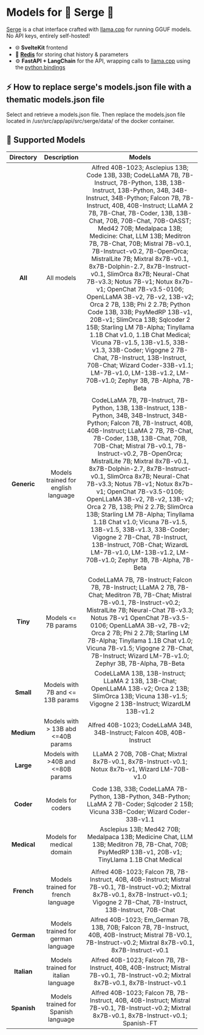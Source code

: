 # Models for 🦙 Serge 🦙

[Serge](https://github.com/serge-chat/serge) is a chat interface crafted with [llama.cpp](https://github.com/ggerganov/llama.cpp) for running GGUF models. No API keys, entirely self-hosted!

- 🌐 **SvelteKit** frontend
- 💾 **[Redis](https://github.com/redis/redis)** for storing chat history & parameters
- ⚙️ **FastAPI + LangChain** for the API, wrapping calls to [llama.cpp](https://github.com/ggerganov/llama.cpp) using the [python bindings](https://github.com/abetlen/llama-cpp-python)

## ⚡️ How to replace serge's models.json file with a thematic models.json file

Select and retrieve a models.json file.
Then replace the models.json file located in /usr/src/app/api/src/serge/data/ of the docker container.

## 🧠 Supported Models

| Directory    | Description    | Models    |
|:------------:|:--------------------------------:|:---------:|
| **All** | All models | Alfred 40B-1023; Asclepius 13B; Code 13B, 33B; CodeLLaMA 7B, 7B-Instruct, 7B-Python, 13B, 13B-Instruct, 13B-Python, 34B, 34B-Instruct, 34B-Python; Falcon 7B, 7B-Instruct, 40B, 40B-Instruct; LLaMA 2 7B, 7B-Chat, 7B-Coder, 13B, 13B-Chat, 70B, 70B-Chat, 70B-OASST; Med42  70B; Medalpaca 13B; Medicine: Chat, LLM 13B; Meditron 7B, 7B-Chat, 70B; Mistral 7B-v0.1, 7B-Instruct-v0.2, 7B-OpenOrca; MistralLite 7B; Mixtral 8x7B-v0.1, 8x7B-Dolphin-2.7, 8x7B-Instruct-v0.1, SlimOrca 8x7B; Neural-Chat 7B-v3.3; Notus 7B-v1; Notux 8x7b-v1; OpenChat 7B-v3.5-0106; OpenLLaMA 3B-v2, 7B-v2, 13B-v2; Orca 2 7B, 13B; Phi 2 2.7B; Python Code 13B, 33B; PsyMedRP 13B-v1, 20B-v1; SlimOrca 13B; Sqlcoder 2 15B; Starling LM 7B-Alpha; Tinyllama 1.1B Chat v1.0, 1.1B Chat Medical; Vicuna 7B-v1.5, 13B-v1.5, 33B-v1.3, 33B-Coder; Vigogne 2 7B-Chat, 7B-Instruct, 13B-Instruct, 70B-Chat; Wizard Coder-33B-v1.1; LM-7B-v1.0, LM-13B-v1.2, LM-70B-v1.0; Zephyr 3B, 7B-Alpha, 7B-Beta |
|              |                                  |           |
| **Generic** | Models trained for english language | CodeLLaMA 7B, 7B-Instruct, 7B-Python, 13B, 13B-Instruct, 13B-Python, 34B, 34B-Instruct, 34B-Python; Falcon 7B, 7B-Instruct, 40B, 40B-Instruct; LLaMA 2 7B, 7B-Chat, 7B-Coder, 13B, 13B-Chat, 70B, 70B-Chat; Mistral 7B-v0.1, 7B-Instruct-v0.2, 7B-OpenOrca; MistralLite 7B; Mixtral 8x7B-v0.1, 8x7B-Dolphin-2.7, 8x7B-Instruct-v0.1, SlimOrca 8x7B; Neural-Chat 7B-v3.3; Notus 7B-v1; Notux 8x7b-v1; OpenChat 7B-v3.5-0106; OpenLLaMA 3B-v2, 7B-v2, 13B-v2; Orca 2 7B, 13B; Phi 2 2.7B; SlimOrca 13B; Starling LM 7B-Alpha; Tinyllama 1.1B Chat v1.0; Vicuna 7B-v1.5, 13B-v1.5, 33B-v1.3, 33B-Coder; Vigogne 2 7B-Chat, 7B-Instruct, 13B-Instruct, 70B-Chat; WizardL LM-7B-v1.0, LM-13B-v1.2, LM-70B-v1.0; Zephyr 3B, 7B-Alpha, 7B-Beta |
|              |                                  |           |
| **Tiny** | Models <= 7B params | CodeLLaMA 7B, 7B-Instruct; Falcon 7B, 7B-Instruct; LLaMA 2 7B, 7B-Chat; Meditron 7B, 7B-Chat; Mistral 7B-v0.1, 7B-Instruct-v0.2; MistralLite 7B; Neural-Chat 7B-v3.3; Notus 7B-v1 OpenChat 7B-v3.5-0106; OpenLLaMA 3B-v2, 7B-v2; Orca 2 7B; Phi 2 2.7B; Starling LM 7B-Alpha; Tinyllama 1.1B Chat v1.0; Vicuna 7B-v1.5; Vigogne 2 7B-Chat, 7B-Instruct; Wizard LM-7B-v1.0; Zephyr 3B, 7B-Alpha, 7B-Beta |
| **Small** | Models with 7B and <= 13B params | CodeLLaMA 13B, 13B-Instruct; LLaMA 2 13B, 13B-Chat; OpenLLaMA 13B-v2; Orca 2 13B; SlimOrca 13B; Vicuna 13B-v1.5; Vigogne 2 13B-Instruct; WizardLM 13B-v1.2 |
| **Medium** | Models with > 13B abd <=40B params | Alfred 40B-1023; CodeLLaMA 34B, 34B-Instruct; Falcon 40B, 40B-Instruct |
| **Large** | Models with >40B and <=80B params | LLaMA 2 70B, 70B-Chat; Mixtral 8x7B-v0.1, 8x7B-Instruct-v0.1; Notux 8x7b-v1, Wizard LM-70B-v1.0 |  
|              |                                  |           |  
| **Coder** | Models for coders | Code 13B, 33B; CodeLLaMA 7B-Python, 13B-Python, 34B-Python; LLaMA 2 7B-Coder; Sqlcoder 2 15B; Vicuna 33B-Coder; Wizard Coder-33B-v1.1 |
| **Medical** | Models for medical domain | Asclepius 13B; Med42 70B; Medalpaca 13B; Medicine Chat, LLM 13B; Meditron 7B, 7B-Chat, 70B; PsyMedRP 13B-v1, 20B-v1; TinyLlama 1.1B Chat Medical |
|              |                                  |           |
| **French** | Models trained for french language | Alfred 40B-1023; Falcon 7B, 7B-Instruct, 40B, 40B-Instruct; Mistral 7B-v0.1, 7B-Instruct-v0.2; Mixtral 8x7B-v0.1, 8x7B-Instruct-v0.1; Vigogne 2 7B-Chat, 7B-Instruct, 13B-Instruct, 70B-Chat |
| **German** | Models trained for german language | Alfred 40B-1023; Em_German 7B, 13B, 70B; Falcon 7B, 7B-Instruct, 40B, 40B-Instruct; Mistral 7B-V0.1, 7B-Instruct-v0.2; Mixtral 8x7B-v0.1, 8x7B-Instruct-v0.1 |
| **Italian** | Models trained for italian language | Alfred 40B-1023; Falcon 7B, 7B-Instruct, 40B, 40B-Instruct; Mistral 7B-v0.1, 7B-Instruct-v0.2; Mixtral 8x7B-v0.1, 8x7B-Instruct-v0.1 |
| **Spanish** | Models trained for Spanish language |Alfred 40B-1023; Falcon 7B, 7B-Instruct, 40B, 40B-Instruct; Mistral 7B-v0.1, 7B-Instruct-v0.2; Mixtral 8x7B-v0.1, 8x7B-Instruct-v0.1; Spanish-FT |

